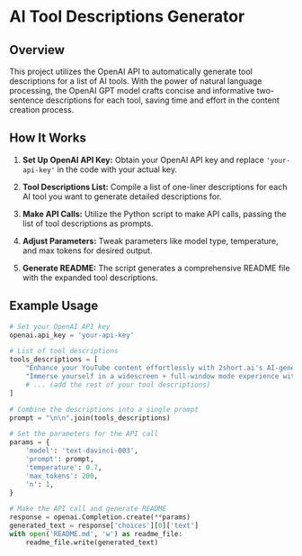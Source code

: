 # AI Tool Descriptions Generator

## Overview

This project utilizes the OpenAI API to automatically generate tool descriptions for a list of AI tools. With the power of natural language processing, the OpenAI GPT model crafts concise and informative two-sentence descriptions for each tool, saving time and effort in the content creation process.

## How It Works

1. **Set Up OpenAI API Key:** Obtain your OpenAI API key and replace `'your-api-key'` in the code with your actual key.

2. **Tool Descriptions List:** Compile a list of one-liner descriptions for each AI tool you want to generate detailed descriptions for.

3. **Make API Calls:** Utilize the Python script to make API calls, passing the list of tool descriptions as prompts.

4. **Adjust Parameters:** Tweak parameters like model type, temperature, and max tokens for desired output.

5. **Generate README:** The script generates a comprehensive README file with the expanded tool descriptions.

## Example Usage

```python
# Set your OpenAI API key
openai.api_key = 'your-api-key'

# List of tool descriptions
tools_descriptions = [
    "Enhance your YouTube content effortlessly with 2short.ai's AI-generated shorts.",
    "Immerse yourself in a widescreen + full-window mode experience with ChatGPT."
    # ... (add the rest of your tool descriptions)
]

# Combine the descriptions into a single prompt
prompt = "\n\n".join(tools_descriptions)

# Set the parameters for the API call
params = {
    'model': 'text-davinci-003',
    'prompt': prompt,
    'temperature': 0.7,
    'max_tokens': 200,
    'n': 1,
}

# Make the API call and generate README
response = openai.Completion.create(**params)
generated_text = response['choices'][0]['text']
with open('README.md', 'w') as readme_file:
    readme_file.write(generated_text)

